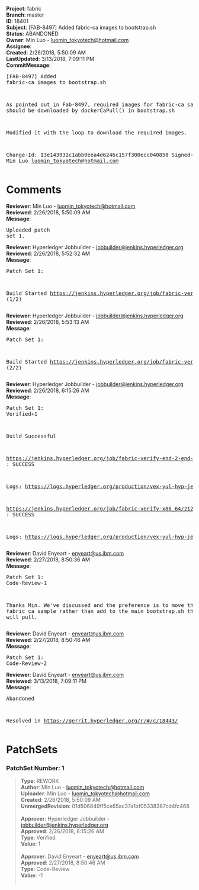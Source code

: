 <strong>Project</strong>: fabric<br><strong>Branch</strong>: master<br><strong>ID</strong>: 18401<br><strong>Subject</strong>: [FAB-8497] Added fabric-ca images to bootstrap.sh<br><strong>Status</strong>: ABANDONED<br><strong>Owner</strong>: Min Luo - luomin_tokyotech@hotmail.com<br><strong>Assignee</strong>:<br><strong>Created</strong>: 2/26/2018, 5:50:09 AM<br><strong>LastUpdated</strong>: 3/13/2018, 7:09:11 PM<br><strong>CommitMessage</strong>:<br><pre>[FAB-8497] Added fabric-ca images to bootstrap.sh

As pointed out in Fab-8497, required images for fabric-ca samples
should be downloaded by dockerCaPull() in bootstrap.sh

Modified it with the loop to download the required images.

Change-Id: I3e143932c1abb0eea4d6246c157f300ecc040858
Signed-off-by: Min Luo <luomin_tokyotech@hotmail.com>
</pre><h1>Comments</h1><strong>Reviewer</strong>: Min Luo - luomin_tokyotech@hotmail.com<br><strong>Reviewed</strong>: 2/26/2018, 5:50:09 AM<br><strong>Message</strong>: <pre>Uploaded patch set 1.</pre><strong>Reviewer</strong>: Hyperledger Jobbuilder - jobbuilder@jenkins.hyperledger.org<br><strong>Reviewed</strong>: 2/26/2018, 5:52:32 AM<br><strong>Message</strong>: <pre>Patch Set 1:

Build Started https://jenkins.hyperledger.org/job/fabric-verify-end-2-end-x86_64/12892/ (1/2)</pre><strong>Reviewer</strong>: Hyperledger Jobbuilder - jobbuilder@jenkins.hyperledger.org<br><strong>Reviewed</strong>: 2/26/2018, 5:53:13 AM<br><strong>Message</strong>: <pre>Patch Set 1:

Build Started https://jenkins.hyperledger.org/job/fabric-verify-x86_64/21203/ (2/2)</pre><strong>Reviewer</strong>: Hyperledger Jobbuilder - jobbuilder@jenkins.hyperledger.org<br><strong>Reviewed</strong>: 2/26/2018, 6:15:26 AM<br><strong>Message</strong>: <pre>Patch Set 1: Verified+1

Build Successful 

https://jenkins.hyperledger.org/job/fabric-verify-end-2-end-x86_64/12892/ : SUCCESS

Logs: https://logs.hyperledger.org/production/vex-yul-hyp-jenkins-3/fabric-verify-end-2-end-x86_64/12892

https://jenkins.hyperledger.org/job/fabric-verify-x86_64/21203/ : SUCCESS

Logs: https://logs.hyperledger.org/production/vex-yul-hyp-jenkins-3/fabric-verify-x86_64/21203</pre><strong>Reviewer</strong>: David Enyeart - enyeart@us.ibm.com<br><strong>Reviewed</strong>: 2/27/2018, 8:50:36 AM<br><strong>Message</strong>: <pre>Patch Set 1: Code-Review-1

Thanks Min.  We've discussed and the preference is to move this to the fabric ca sample rather than add to the main bootstrap.sh that all users will pull.</pre><strong>Reviewer</strong>: David Enyeart - enyeart@us.ibm.com<br><strong>Reviewed</strong>: 2/27/2018, 8:50:46 AM<br><strong>Message</strong>: <pre>Patch Set 1: Code-Review-2</pre><strong>Reviewer</strong>: David Enyeart - enyeart@us.ibm.com<br><strong>Reviewed</strong>: 3/13/2018, 7:09:11 PM<br><strong>Message</strong>: <pre>Abandoned

Resolved in https://gerrit.hyperledger.org/r/#/c/18443/</pre><h1>PatchSets</h1><h3>PatchSet Number: 1</h3><blockquote><strong>Type</strong>: REWORK<br><strong>Author</strong>: Min Luo - luomin_tokyotech@hotmail.com<br><strong>Uploader</strong>: Min Luo - luomin_tokyotech@hotmail.com<br><strong>Created</strong>: 2/26/2018, 5:50:09 AM<br><strong>UnmergedRevision</strong>: 01d506849ff5ce65ac37a1bf05338387cd4fc468<br><br><strong>Approver</strong>: Hyperledger Jobbuilder - jobbuilder@jenkins.hyperledger.org<br><strong>Approved</strong>: 2/26/2018, 6:15:26 AM<br><strong>Type</strong>: Verified<br><strong>Value</strong>: 1<br><br><strong>Approver</strong>: David Enyeart - enyeart@us.ibm.com<br><strong>Approved</strong>: 2/27/2018, 8:50:46 AM<br><strong>Type</strong>: Code-Review<br><strong>Value</strong>: -1<br><br></blockquote>